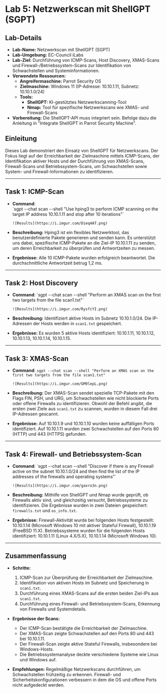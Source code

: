 # Lab 5: Netzwerkscan mit ShellGPT (SGPT)

## Lab-Details

- **Lab-Name:** Netzwerkscan mit ShellGPT (SGPT)
- **Lab-Umgebung:** EC-Council iLabs
- **Lab-Ziel:** Durchführung von ICMP-Scans, Host Discovery, XMAS-Scans und Firewall-/Betriebssystem-Scans zur Identifikation von Schwachstellen und Systeminformationen.
- **Verwendete Ressourcen:**
  - **Angreifermaschine:** Parrot Security OS
  - **Zielmaschine:** Windows 11 (IP-Adresse: 10.10.1.11, Subnetz: 10.10.1.0/24)
  - **Tools:**
    - **ShellGPT:** KI-gestütztes Netzwerkscanning-Tool
    - **Nmap:** Tool für spezifische Netzwerkscans wie XMAS- und Firewall-Scans
- **Vorbereitung:** Die ShellGPT-API muss integriert sein. Befolge dazu die Anleitung in "Integrate ShellGPT in Parrot Security Machine".

## Einleitung

Dieses Lab demonstriert den Einsatz von ShellGPT für Netzwerkscans. Der Fokus liegt auf der Erreichbarkeit der Zielmaschine mittels ICMP-Scans, der Identifikation aktiver Hosts und der Durchführung von XMAS-Scans, Firewall-Scans und Betriebssystem-Scans, um Schwachstellen sowie System- und Firewall-Informationen zu identifizieren.

---

## Task 1: ICMP-Scan

- **Command**:  
`sgpt --chat scan --shell "Use hping3 to perform ICMP scanning on the target IP address 10.10.1.11 and stop after 10 iterations"´

      ![Results](https://i.imgur.com/Dieq4AT.png)
  
- **Beschreibung:** Hping3 ist ein flexibles Netzwerktool, das benutzerdefinierte Pakete generieren und senden kann. Es unterstützt uns dabei, spezifische ICMP-Pakete an die Ziel-IP 10.10.1.11 zu senden, um deren Erreichbarkeit zu überprüfen und Antwortzeiten zu messen.
- **Ergebnisse:** Alle 10 ICMP-Pakete wurden erfolgreich beantwortet. Die durchschnittliche Antwortzeit betrug 1,2 ms.

---

## Task 2: Host Discovery

- **Command**: 
`sgpt --chat scan --shell "Perform an XMAS scan on the first two targets from the file scan1.txt"´

      ![Results](https://i.imgur.com/RysfcYI.png)
  
- **Beschreibung:** Identifiziert aktive Hosts im Subnetz 10.10.1.0/24. Die IP-Adressen der Hosts werden in `scan1.txt` gespeichert.
- **Ergebnisse:** Es wurden 5 aktive Hosts identifiziert: 10.10.1.11, 10.10.1.12, 10.10.1.13, 10.10.1.14, 10.10.1.15.

---

## Task 3: XMAS-Scan

- **Command**: 
`sgpt --chat scan --shell "Perform an XMAS scan on the first two targets from the file scan1.txt"`

      ![Results](https://i.imgur.com/GM9lepL.png)
      
- **Beschreibung:** Der XMAS-Scan sendet spezielle TCP-Pakete mit den Flags FIN, PSH, und URG, um Schwachstellen wie nicht blockierte Ports oder offene Firewalls zu identifizieren. Obwohl der Befehl angibt, die ersten zwei Ziele aus `scan1.txt` zu scannen, wurden in diesem Fall drei IP-Adressen gescannt.
- **Ergebnisse:** Auf 10.10.1.9 und 10.10.1.10 wurden keine auffälligen Ports identifiziert. Auf 10.10.1.11 wurden zwei Schwachstellen auf den Ports 80 (HTTP) und 443 (HTTPS) gefunden.

---

## Task 4: Firewall- und Betriebssystem-Scan

- **Command**: 
`sgpt --chat scan --shell "Discover if there is any Firewall active on the subnet 10.10.1.0/24 and then find the list of the IP addresses of the firewalls and operating systems"´

      ![Results](https://i.imgur.com/gaxro3n.png)

- **Beschreibung:** Mithilfe von ShellGPT und Nmap wurde geprüft, ob Firewalls aktiv sind, und gleichzeitig versucht, Betriebssysteme zu identifizieren. Die Ergebnisse wurden in zwei Dateien gespeichert: `firewalls.txt` und `os_info.txt`.
- **Ergebnisse:** Firewall-Aktivität wurde bei folgenden Hosts festgestellt: 10.10.1.14 (Microsoft Windows 10 mit aktiver Stateful Firewall), 10.10.1.19 (FreeBSD 11.X). Betriebssysteme wurden für die folgenden Hosts identifiziert: 10.10.1.11 (Linux 4.X/5.X), 10.10.1.14 (Microsoft Windows 10).

---

## Zusammenfassung

- **Schritte:**
  1. ICMP-Scan zur Überprüfung der Erreichbarkeit der Zielmaschine.
  2. Identifikation von aktiven Hosts im Subnetz und Speicherung in `scan1.txt`.
  3. Durchführung eines XMAS-Scans auf die ersten beiden Ziel-IPs aus `scan1.txt`.
  4. Durchführung eines Firewall- und Betriebssystem-Scans, Erkennung von Firewalls und Systemdetails.

- **Ergebnisse der Scans:**
  - Der ICMP-Scan bestätigte die Erreichbarkeit der Zielmaschine.
  - Der XMAS-Scan zeigte Schwachstellen auf den Ports 80 und 443 bei 10.10.1.11.
  - Der Firewall-Scan zeigte aktive Stateful Firewalls, insbesondere bei Windows-Hosts.
  - Die Betriebssystemanalyse deckte verschiedene Systeme wie Linux und Windows auf.

- **Empfehlungen:**
Regelmäßige Netzwerkscans durchführen, um Schwachstellen frühzeitig zu erkennen. Firewall- und Sicherheitskonfigurationen verbessern in dem die OS und offene Ports nicht aufgedeckt werden.
